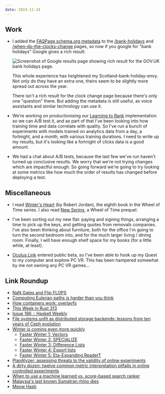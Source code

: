 ```yaml
---
date: 2019-11-24
---
```


## Work

- I added the [FAQPage schema.org metadata][] to the
  [/bank-holidays][] and [/when-do-the-clocks-change][] pages, so now
  if you google for "bank holidays" Google gives a rich result:

  ![Screenshot of Google results page showing rich result for the GOV.UK bank holidays page.](weeknotes-062/bank-holidays.png)

  This whole experience has heightened my Scotland-bank-holiday-envy.
  Not only do they have an extra one, theirs seem to be slightly more
  spread out across the year.

  There isn't a rich result for the clock change page because there's
  only one "question" there.  But adding the metadata is still useful,
  as voice assistants and similar technology can use it.

- We're working on productionising our [Learning to Rank][]
  implementation so we can A/B test it, and as part of that I've been
  looking into how training time and data correlate with quality.  So
  I've run a bunch of experiments with models trained on analytics
  data from a day, a fortnight, and a month, with various training
  durations.  I need to write up my results, but it's looking like a
  fortnight of clicks data is a good amount.

- We had a chat about A/B tests, because the last few we've run
  haven't turned up conclusive results.  We worry that we're not
  trying changes which are impactful enough.  So going forward we're
  going to try looking at some metrics like how much the order of
  results has changed before deploying a test.

[FAQPage schema.org metadata]: https://schema.org/FAQPage
[/bank-holidays]: https://www.gov.uk/bank-holidays
[/when-do-the-clocks-change]: https://www.gov.uk/when-do-the-clocks-change
[Learning to Rank]: https://en.wikipedia.org/wiki/Learning_to_rank

## Miscellaneous

- I read [Winter's Heart][] (by Robert Jordan), the eighth book in the
  Wheel of Time series.  I also read [New Spring][], a Wheel of Time
  prequel.

- I've been sorting out my new flat: paying and signing things,
  arranging a time to pick up the keys, and getting quotes from
  removals companies.  I've also been thinking about furniture, both
  for the office I'm going to turn the second bedroom into, and for
  the much larger living / dining room.  Finally, I will have enough
  shelf space for my books (for a little while, at least).

- [Oculus Link][] entered public beta, so I've been able to hook up my
  Quest to my computer and explore PC VR.  This has been hampered
  somewhat by me not owning any PC VR games...

[Winter's Heart]: https://en.wikipedia.org/wiki/Winter%27s_Heart
[New Spring]: https://en.wikipedia.org/wiki/New_Spring
[Oculus Link]: https://support.oculus.com/444256562873335/

## Link Roundup

- [NaN Gates and Flip FLOPS](http://tom7.org/nand/)
- [Computing Eulerian paths is harder than you think](https://byorgey.wordpress.com/2019/11/20/computing-eulerian-paths-is-harder-than-you-think/)
- [How containers work: overlayfs](https://jvns.ca/blog/2019/11/18/how-containers-work--overlayfs/)
- [This Week in Rust 313](https://this-week-in-rust.org/blog/2019/11/19/this-week-in-rust-313/)
- [Issue 186 :: Haskell Weekly](https://haskellweekly.news/issue/186.html)
- [File systems unfit as distributed storage backends: lessons from ten years of Ceph evolution](https://blog.acolyer.org/2019/11/06/ceph-evolution/)
- [Winter is coming even more quickly](http://www.joachim-breitner.de/blog/758-Winter_is_coming_even_more_quickly)
  - [Faster Winter 1: Vectors](http://www.joachim-breitner.de/blog/759-Faster_Winter_1__Vectors)
  - [Faster Winter 2: SPECIALIZE](http://www.joachim-breitner.de/blog/760-Faster_Winter_2__SPECIALIZE)
  - [Faster Winter 3: Difference Lists](http://www.joachim-breitner.de/blog/761-Faster_Winter_3__Difference_Lists)
  - [Faster Winter 4: Export lists](http://www.joachim-breitner.de/blog/762-Faster_Winter_4__Export_lists)
  - [Faster Winter 5: Eta-Expanding ReaderT](http://www.joachim-breitner.de/blog/763-Faster_Winter_5__Eta-Expanding_ReaderT)
- [PlanAlyzer: assessing threats to the validity of online experiments](https://blog.acolyer.org/2019/11/22/planalyzer/)
- [A dirty dozen: twelve common metric interpretation pitfalls in online controlled experiments](https://blog.acolyer.org/2017/09/25/a-dirty-dozen-twelve-common-metric-interpretation-pitfalls-in-online-controlled-experiments/)
- [When to use a machine learned vs. score-based search ranker](https://towardsdatascience.com/when-to-use-a-machine-learned-vs-score-based-search-ranker-aa8762cd9aa9)
- [Malaysia's last known Sumatran rhino dies](https://www.bbc.co.uk/news/world-asia-50531208)
- [Meow Hash](https://mollyrocket.com/meowhash)
